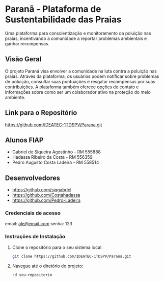 # Paranã - Plataforma de Sustentabilidade das Praias

Uma plataforma para conscientização e monitoramento da poluição nas praias, incentivando a comunidade a reportar problemas ambientais e ganhar recompensas.

## Visão Geral

O projeto Paraná visa envolver a comunidade na luta contra a poluição nas praias. Através da plataforma, os usuários podem notificar sobre problemas de poluição, consultar suas pontuações e resgatar recompensas por suas contribuições. A plataforma também oferece opções de contato e informações sobre como ser um colaborador ativo na proteção do meio ambiente.

## Link para o Repositório

https://github.com/IDEATEC-1TDSPV/Parana.git

## Alunos FIAP

- Gabriel de Siqueira Agostinho - RM 555888
- Hadassa Ribeiro da Costa - RM 556359
- Pedro Augusto Costa Ladeira - RM 558514

## Desenvolvedores

- https://github.com/siqgabriel
- https://github.com/Costahadassa
- https://github.com/Pedro-Ladeira

### Credenciais de acesso
email: ale@email.com
senha: 123

### Instruções de Instalação

1. Clone o repositório para o seu sistema local:
    ```bash
    git clone https://github.com/IDEATEC-1TDSPV/Parana.git
    ```
2. Navegue até o diretório do projeto:
    ```bash
    cd seu-repositorio
    ```
